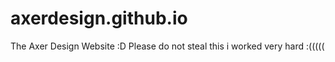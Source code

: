 # axerdesign.github.io
The Axer Design Website :D
Please do not steal this i worked very hard :(((((
